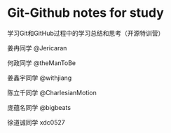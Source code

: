 # Git-Github notes for study
学习Git和GitHub过程中的学习总结和思考（开源特训营）

姜冉同学  @Jericaran

何政同学  @theManToBe

姜鑫宇同学 @withjiang

陈立千同学 @CharlesianMotion

庞蕴名同学 @bigbeats

徐道诚同学 xdc0527
